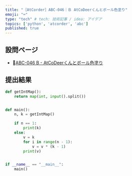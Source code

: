 ```yaml
---
title: "［AtCorder］ABC-046｜Ｂ AtCoDeerくんとボール色塗り"
emoji: "⌨️"
type: "tech" # tech: 技術記事 / idea: アイデア
topics: ['python', 'atcorder', 'abc']
published: true
---
```


## 設問ページ

- 🔗[ABC-046 B - AtCoDeerくんとボール色塗り](https://atcoder.jp/contests/abc046/tasks/abc046_b)

## 提出結果

```python
def getIntMap():
    return map(int, input().split())


def main():
    n, k = getIntMap()

    if n == 1:
        print(k)
    else:
        v = k
        for i in range(n - 1):
            v = v * (k - 1)
        print(v)


if __name__ == "__main__":
    main()
```
